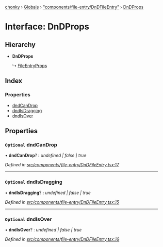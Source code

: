 [chonky](../README.md) › [Globals](../globals.md) › ["components/file-entry/DnDFileEntry"](../modules/_components_file_entry_dndfileentry_.md) › [DnDProps](_components_file_entry_dndfileentry_.dndprops.md)

# Interface: DnDProps

## Hierarchy

* **DnDProps**

  ↳ [FileEntryProps](_components_file_entry_basefileentry_.fileentryprops.md)

## Index

### Properties

* [dndCanDrop](_components_file_entry_dndfileentry_.dndprops.md#optional-dndcandrop)
* [dndIsDragging](_components_file_entry_dndfileentry_.dndprops.md#optional-dndisdragging)
* [dndIsOver](_components_file_entry_dndfileentry_.dndprops.md#optional-dndisover)

## Properties

### `Optional` dndCanDrop

• **dndCanDrop**? : *undefined | false | true*

*Defined in [src/components/file-entry/DnDFileEntry.tsx:17](https://github.com/TimboKZ/Chonky/blob/4792a84/src/components/file-entry/DnDFileEntry.tsx#L17)*

___

### `Optional` dndIsDragging

• **dndIsDragging**? : *undefined | false | true*

*Defined in [src/components/file-entry/DnDFileEntry.tsx:15](https://github.com/TimboKZ/Chonky/blob/4792a84/src/components/file-entry/DnDFileEntry.tsx#L15)*

___

### `Optional` dndIsOver

• **dndIsOver**? : *undefined | false | true*

*Defined in [src/components/file-entry/DnDFileEntry.tsx:16](https://github.com/TimboKZ/Chonky/blob/4792a84/src/components/file-entry/DnDFileEntry.tsx#L16)*
